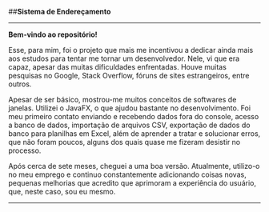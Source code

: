 
##<strong>Sistema de Endereçamento</strong>
***

**Bem-vindo ao repositório!**

Esse, para mim, foi o projeto que mais me incentivou a dedicar ainda mais aos estudos para tentar me tornar um desenvolvedor. Nele, vi que era capaz, apesar das muitas dificuldades enfrentadas. Houve muitas pesquisas no Google, Stack Overflow, fóruns de sites estrangeiros, entre outros.

Apesar de ser básico, mostrou-me muitos conceitos de softwares de janelas. Utilizei o JavaFX, o que ajudou bastante no desenvolvimento. Foi meu primeiro contato enviando e recebendo dados fora do console, acesso a banco de dados, importação de arquivos CSV, exportação de dados do banco para planilhas em Excel, além de aprender a tratar e solucionar erros, que não foram poucos, alguns dos quais quase me fizeram desistir no processo.

Após cerca de sete meses, cheguei a uma boa versão. Atualmente, utilizo-o no meu emprego e continuo constantemente adicionando coisas novas, pequenas melhorias que acredito que aprimoram a experiência do usuário, que, neste caso, sou eu mesmo.

***
